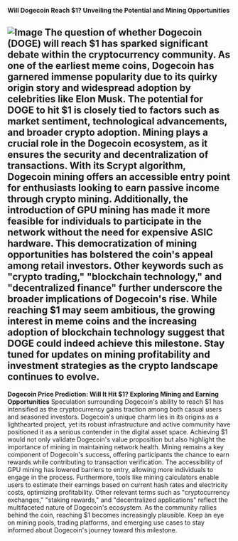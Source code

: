 **Will Dogecoin Reach $1? Unveiling the Potential and Mining Opportunities**

![Image](https://github.com/user-attachments/assets/d7419ec9-dc67-403f-bf28-8faea5f1f74f)
The question of whether Dogecoin (DOGE) will reach $1 has sparked significant debate within the cryptocurrency community. As one of the earliest meme coins, Dogecoin has garnered immense popularity due to its quirky origin story and widespread adoption by celebrities like Elon Musk. The potential for DOGE to hit $1 is closely tied to factors such as market sentiment, technological advancements, and broader crypto adoption.
Mining plays a crucial role in the Dogecoin ecosystem, as it ensures the security and decentralization of transactions. With its Scrypt algorithm, Dogecoin mining offers an accessible entry point for enthusiasts looking to earn passive income through crypto mining. Additionally, the introduction of GPU mining has made it more feasible for individuals to participate in the network without the need for expensive ASIC hardware. This democratization of mining opportunities has bolstered the coin's appeal among retail investors.
Other keywords such as "crypto trading," "blockchain technology," and "decentralized finance" further underscore the broader implications of Dogecoin's rise. While reaching $1 may seem ambitious, the growing interest in meme coins and the increasing adoption of blockchain technology suggest that DOGE could indeed achieve this milestone. Stay tuned for updates on mining profitability and investment strategies as the crypto landscape continues to evolve.
---
**Dogecoin Price Prediction: Will It Hit $1? Exploring Mining and Earning Opportunities**
Speculation surrounding Dogecoin's ability to reach $1 has intensified as the cryptocurrency gains traction among both casual users and seasoned investors. Dogecoin's unique charm lies in its origins as a lighthearted project, yet its robust infrastructure and active community have positioned it as a serious contender in the digital asset space. Achieving $1 would not only validate Dogecoin's value proposition but also highlight the importance of mining in maintaining network health.
Mining remains a key component of Dogecoin's success, offering participants the chance to earn rewards while contributing to transaction verification. The accessibility of GPU mining has lowered barriers to entry, allowing more individuals to engage in the process. Furthermore, tools like mining calculators enable users to estimate their earnings based on current hash rates and electricity costs, optimizing profitability.
Other relevant terms such as "cryptocurrency exchanges," "staking rewards," and "decentralized applications" reflect the multifaceted nature of Dogecoin's ecosystem. As the community rallies behind the coin, reaching $1 becomes increasingly plausible. Keep an eye on mining pools, trading platforms, and emerging use cases to stay informed about Dogecoin's journey toward this milestone.
